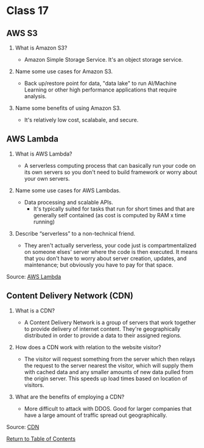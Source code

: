 # Class 17

## AWS S3

1. What is Amazon S3?

    * Amazon Simple Storage Service.  It's an object storage service.

2. Name some use cases for Amazon S3.

    * Back up/restore point for data, "data lake" to run AI/Machine Learning or other high performance applications that require analysis.

3. Name some benefits of using Amazon S3.

    * It's relatively low cost, scalabale, and secure.

## AWS Lambda

1. What is AWS Lambda?

    * A serverless computing process that can basically run your code on its own servers so you don't need to build framework or worry about your own servers.

2. Name some use cases for AWS Lambdas.

    * Data processing and scalable APIs.
      * It's typically suited for tasks that run for short times and that are generally self contained (as cost is computed by RAM x time running)

3. Describe “serverless” to a non-technical friend.

    * They aren't actually serverless, your code just is compartmentalized on someone elses' server where the code is then executed. It means that you don't have to worry about server creation, updates, and maintenance; but obviously you have to pay for that space.

  Source: [AWS Lambda](https://www.serverless.com/aws-lambda)
  
## Content Delivery Network (CDN)

1. What is a CDN?

    * A Content Delivery Network is a group of servers that work together to provide delivery of internet content.  They're geographically distributed in order to provide a data to their assigned regions.

2. How does a CDN work with relation to the website visitor?

    * The visitor will request something from the server which then relays the request to the server nearest the visitor, which will supply them with cached data and any smaller amounts of new data pulled from the origin server.  This speeds up load times based on location of visitors.

3. What are the benefits of employing a CDN?

    * More difficult to attack with DDOS.  Good for larger companies that have a large amount of traffic spread out geographically.

  Source: [CDN](https://cyberhoot.com/cybrary/content-delivery-network-cdn/)

[Return to Table of Contents](https://haydencleaver.github.io/reading-notes/)